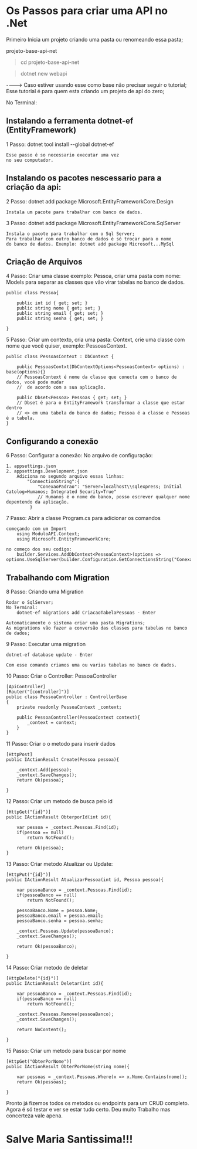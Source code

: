 # Os Passos para criar uma API no .Net

Primeiro Inicia um projeto criando uma pasta
ou renomeando essa pasta;

projeto-base-api-net

> cd projeto-base-api-net

> dotnet new webapi

----> Caso estiver usando esse como base não precisar seguir o tutorial;
	Esse tutorial é para quem esta criando um projeto de api do zero;

No Terminal:

## Instalando a ferramenta dotnet-ef (EntityFramework)
1 Passo: dotnet tool install --global dotnet-ef

	Esse passo é so necessario executar uma vez 
	no seu computador.


## Instalando os pacotes nescessario para a criação da api:

2 Passo: dotnet add package Microsoft.EntityFrameworkCore.Design

	Instala um pacote para trabalhar com banco de dados.

3 Passo: dotnet add package Microsoft.EntityFrameworkCore.SqlServer

	Instala o pacote para trabalhar com o Sql Server;
	Para trabalhar com outro banco de dados é só trocar para o nome
	do banco de dados. Exemplo: dotnet add package Microsoft...MySql

## Criação de Arquivos  

4 Passo: Criar uma classe exemplo: Pessoa, criar uma pasta com nome: Models
	para separar as classes que vão virar tabelas no banco de dados.

	public class Pessoa{
		
		public int id { get; set; }
		public string nome { get; set; }
		public string email { get; set; }
		public string senha { get; set; }
		
	}

5 Passo: Criar um contexto, cria uma pasta: Context, crie uma classe com nome
	que você quiser, exemplo: PessoasContext.

	public class PessoasContext : DbContext {
		
		public PessoasContxt(DbContextOptions<PessoasContext> options) : base(options){}
		// PessoasContext é nome da classe que conecta com o banco de dados, você pode mudar
		//	de acordo com a sua aplicação.

		public Dbset<Pessoa> Pessoas { get; set; }
		// Dbset é para o EntityFramework transformar a classe que estar dentro
		// <> em uma tabela do banco de dados; Pessoa é a classe e Pessoas é a tabela.
	}
	
## Configurando a conexão

6 Passo: Configurar a conexão: No arquivo de configuração:

	1. appsettings.json
	2. appsettings.Development.json
		Adiciona no segundo arquivo essas linhas:
			"ConnectionString":{ 
				"ConexaoPadrao": "Server=localhost\\sqlexpress; Initial Catolog=Humanos; Integrated Security=True"
				// Humanos é o nome do banco, posso escrever qualquer nome depentendo da aplicação.
			 }

7 Passo: Abrir a classe Program.cs para adicionar os comandos

	começando com um Import
		using ModuloAPI.Context;
		using Microsoft.EntityFrameworkCore;

	no começo dos seu codigo:
		builder.Services.AddDbContext<PessoaContext>(options => options.UseSqlServer(builder.Configuration.GetConnectionsString("ConexaoPadrao")));

## Trabalhando com Migration

8 Passo: Criando uma Migration

	Rodar o SqlServer;
	No Terminal:
		dotnet-ef migrations add CriacaoTabelaPessoas - Enter

	Automaticamente o sistema criar uma pasta Migrations;
	As migrations vão fazer a conversão das classes para tabelas no banco de dados;

9 Passo: Executar uma migration

	dotnet-ef database update - Enter
	
	Com esse comando criamos uma ou varias tabelas no banco de dados.


10 Passo: Criar o Controller: PessoaController

	[ApiController]
	[Router("[controller]")]
	public class PessoaController : ControllerBase
	{
		private readonly PessoaContext _context;

		public PessoaController(PessoaContext context){
			_context = context;
		}
	}


11 Passo: Criar o o metodo para inserir dados
	
	[HttpPost]
	public IActionResult Create(Pessoa pessoa){
		
		_context.Add(pessoa);	
		_context.SaveChanges();
		return Ok(pessoa);	

	}

12 Passo: Criar um metodo de busca pelo id

	[HttpGet("{id}")]
	public IActionResult ObterporId(int id){

		var pessoa = _context.Pessoas.Find(id);
		if(pessoa == null)
			return NotFound();

		return Ok(pessoa);
	} 


13 Passo: Criar metodo Atualizar ou Update:
	
	[HttpPut("{id}")]
	public IActionResult AtualizarPessoa(int id, Pessoa pessoa){
		
		var pessoaBanco = _context.Pessoas.Find(id);
		if(pessoaBanco == null)
			return NotFound();

		pessoaBanco.Nome = pessoa.Nome;
		pessoaBanco.email = pessoa.email;
		pessoaBanco.senha = pessoa.senha;

		_context.Pessoas.Update(pessoaBanco);
		_context.SaveChanges();

		return Ok(pessoaBanco);
		
	}

14 Passo: Criar metodo de deletar

	[HttpDelete("{id}")]
	public IActionResult Deletar(int id){
		
		var pessoaBanco = _context.Pessoas.Find(id);
		if(pessoaBanco == null)
			return NotFound();

		_context.Pessoas.Remove(pessoaBanco);
		_context.SaveChanges();		

		return NoContent();		

	}

15 Passo: Criar um metodo para buscar por nome

	[HttpGet("ObterPorNome")]
	public IActionResult ObterPorNome(string nome){
		
		var pessoas = _context.Pessoas.Where(x => x.Nome.Contains(nome));
		return Ok(pessoas);

	} 

Pronto já fizemos todos os metodos ou endpoints para um CRUD completo.
Agora é só testar e ver se estar tudo certo.
Deu muito Trabalho mas concerteza vale apena.


# Salve Maria Santissima!!!

